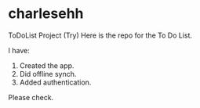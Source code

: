 # charlesehh
ToDoList Project (Try)
Here is the repo for the To Do List.

I have: 
1. Created the app.
2. Did offline synch.
3. Added authentication.

Please check.
